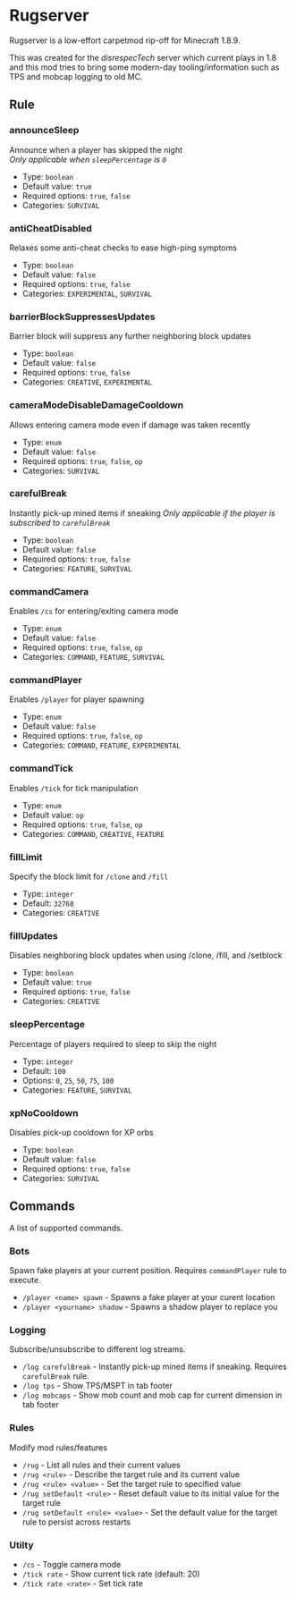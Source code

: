 # Rugserver

Rugserver is a low-effort carpetmod rip-off for Minecraft 1.8.9.

This was created for the *disrespecTech* server which current plays in 1.8 and this mod tries to bring some modern-day tooling/information such as TPS and mobcap logging to old MC.

## Rule

### announceSleep
Announce when a player has skipped the night  
_Only applicable when `sleepPercentage` is `0`_

* Type: `boolean`
* Default value: `true`
* Required options: `true`, `false`
* Categories: `SURVIVAL`

### antiCheatDisabled
Relaxes some anti-cheat checks to ease high-ping symptoms

* Type: `boolean`
* Default value: `false`
* Required options: `true`, `false`
* Categories: `EXPERIMENTAL`, `SURVIVAL`

### barrierBlockSuppressesUpdates
Barrier block will suppress any further neighboring block updates

* Type: `boolean`
* Default value: `false`
* Required options: `true`, `false`
* Categories: `CREATIVE`, `EXPERIMENTAL`

### cameraModeDisableDamageCooldown 
Allows entering camera mode even if damage was taken recently

* Type: `enum`
* Default value: `false`
* Required options: `true`, `false`, `op`
* Categories: `SURVIVAL`

### carefulBreak  
Instantly pick-up mined items if sneaking
_Only applicable if the player is subscribed to `carefulBreak`_

* Type: `boolean`
* Default value: `false`
* Required options: `true`, `false`
* Categories: `FEATURE`, `SURVIVAL`

### commandCamera 
Enables `/cs` for entering/exiting camera mode

* Type: `enum`
* Default value: `false`
* Required options: `true`, `false`, `op`
* Categories: `COMMAND`, `FEATURE`, `SURVIVAL`

### commandPlayer 
Enables `/player` for player spawning

* Type: `enum`
* Default value: `false`
* Required options: `true`, `false`, `op`
* Categories: `COMMAND`, `FEATURE`, `EXPERIMENTAL`

### commandTick 
Enables `/tick` for tick manipulation

* Type: `enum`
* Default value: `op`
* Required options: `true`, `false`, `op`
* Categories: `COMMAND`, `CREATIVE`, `FEATURE`

### fillLimit
Specify the block limit for `/clone` and `/fill`

* Type: `integer`
* Default: `32768`
* Categories: `CREATIVE`

### fillUpdates
Disables neighboring block updates when using /clone, /fill, and /setblock

* Type: `boolean`
* Default value: `true`
* Required options: `true`, `false`
* Categories: `CREATIVE`

### sleepPercentage
Percentage of players required to sleep to skip the night

* Type: `integer`
* Default: `100`
* Options: `0`, `25`, `50`, `75`, `100`
* Categories: `FEATURE`, `SURVIVAL`

### xpNoCooldown
Disables pick-up cooldown for XP orbs

* Type: `boolean`
* Default value: `false`
* Required options: `true`, `false`
* Categories: `SURVIVAL`


## Commands

A list of supported commands.

### Bots
Spawn fake players at your current position. Requires `commandPlayer` rule to execute.

* `/player <name> spawn` - Spawns a fake player at your curent location
* `/player <yourname> shadow` - Spawns a shadow player to replace you

### Logging
Subscribe/unsubscribe to different log streams.

* `/log carefulBreak` - Instantly pick-up mined items if sneaking. Requires `carefulBreak` rule.
* `/log tps` - Show TPS/MSPT in tab footer
* `/log mobcaps` - Show mob count and mob cap for current dimension in tab footer

### Rules
Modify mod rules/features

* `/rug` - List all rules and their current values
* `/rug <rule>` - Describe the target rule and its current value
* `/rug <rule> <value>` - Set the target rule to specified value
* `/rug setDefault <rule>` - Reset default value to its initial value for the target rule
* `/rug setDefault <rule> <value>` - Set the default value for the target rule to persist across restarts

### Utilty

* `/cs` - Toggle camera mode
* `/tick rate` - Show current tick rate (default: 20)
* `/tick rate <rate>` - Set tick rate

